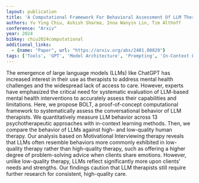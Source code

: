 ```yaml
---
layout: publication
title: 'A Computational Framework For Behavioral Assessment Of LLM Therapists'
authors: Yu Ying Chiu, Ashish Sharma, Inna Wanyin Lin, Tim Althoff
conference: "Arxiv"
year: 2024
bibkey: chiu2024computational
additional_links:
  - {name: "Paper", url: "https://arxiv.org/abs/2401.00820"}
tags: ['Tools', 'GPT', 'Model Architecture', 'Prompting', 'In-Context Learning']
---
```

The emergence of large language models (LLMs) like ChatGPT has increased
interest in their use as therapists to address mental health challenges and the
widespread lack of access to care. However, experts have emphasized the
critical need for systematic evaluation of LLM-based mental health
interventions to accurately assess their capabilities and limitations. Here, we
propose BOLT, a proof-of-concept computational framework to systematically
assess the conversational behavior of LLM therapists. We quantitatively measure
LLM behavior across 13 psychotherapeutic approaches with in-context learning
methods. Then, we compare the behavior of LLMs against high- and low-quality
human therapy. Our analysis based on Motivational Interviewing therapy reveals
that LLMs often resemble behaviors more commonly exhibited in low-quality
therapy rather than high-quality therapy, such as offering a higher degree of
problem-solving advice when clients share emotions. However, unlike low-quality
therapy, LLMs reflect significantly more upon clients' needs and strengths. Our
findings caution that LLM therapists still require further research for
consistent, high-quality care.
